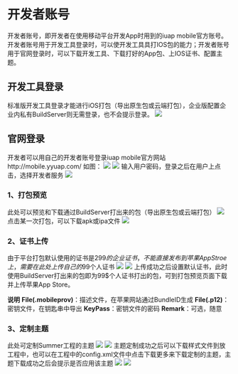 



# 开发者账号

开发者账号，即开发者在使用移动平台开发App时用到的iuap mobile官方账号。
开发者账号用于开发工具登录时，可以使开发工具具打IOS包的能力；开发者账号用于官网登录时，可以下载开发工具、下载打好的App包、上IOS证书、配置主题。

## 开发工具登录

标准版开发工具登录才能进行iOS打包（导出原生包或云端打包），企业版配置企业内私有BuildServer则无需登录，也不会提示登录。
![](/portal/upload/doc/20161202/20161202103420505.png)

## 官网登录

开发者可以用自己的开发者账号登录iuap mobile官方网站http://mobile.yyuap.com/ 如图：
![](/portal/upload/doc/20161202/20161202103619865.png)
![](/portal/upload/doc/20161202/20161202103646021.png)
输入用户密码，登录之后在用户上点击，选择开发者服务
![](/portal/upload/doc/20161202/20161202103810771.png)

### 1、打包预览
此处可以预览和下载通过BuildServer打出来的包（导出原生包或云端打包）
![](/portal/upload/doc/20161202/20161202103955287.png)
点击某一次打包，可以下载apk或ipa文件
![](/portal/upload/doc/20161202/20161202104107458.png)

### 2、证书上传
由于平台打包默认使用的证书是299$的企业证书，不能直接发布到苹果App Stroe上，需要在此处上传自己的99$个人证书
![](/portal/upload/doc/20161202/20161202104332427.png)
![](/portal/upload/doc/20161202/20161202104405787.png)
上传成功之后设置默认证书，此时使用BuildServer打出来的包即为99$个人证书打出的包，可到打包预览页面下载并上传苹果App Store。

**说明**
**File(.mobileprov)**：描述文件，在苹果网站通过BundleID生成
**File(.p12)**：密钥文件，在钥匙串中导出
**KeyPass**：密钥文件的密码
**Remark**：可选，随意

### 3、定制主题
此处可定制Summer工程的主题
![](/portal/upload/doc/20161202/20161202105136005.png)
![](/portal/upload/doc/20161202/20161202105204568.png)
主题定制成功之后可以下载样式文件到放工程中，也可以在工程中的config.xml文件中点击下载更多来下载定制的主题，主题下载成功之后会提示是否应用该主题
![](/portal/upload/doc/20161202/20161202105702599.png)
![](/portal/upload/doc/20161202/20161202105729162.png)
